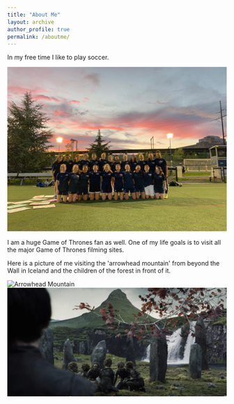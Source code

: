 ```yaml
---
title: "About Me"
layout: archive
author_profile: true
permalink: /aboutme/
---
```


In my free time I like to play soccer. 

![Picture of my soccer team](../images/IMG_0015.jpeg)



I am a huge Game of Thrones fan as well. One of my life goals is to visit all the major Game of Thrones filming sites. 


Here is a picture of me visiting the 'arrowhead mountain' from beyond the Wall in Iceland and the children of the forest in front of it. 

![Arrowhead Mountain](../images/IMG_0436.jpg)
![Children of Forest](../images/Kirkjufellsfoss.png)



